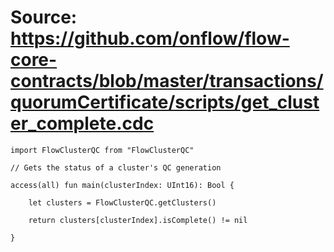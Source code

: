 # Source: https://github.com/onflow/flow-core-contracts/blob/master/transactions/quorumCertificate/scripts/get_cluster_complete.cdc

```
import FlowClusterQC from "FlowClusterQC"

// Gets the status of a cluster's QC generation

access(all) fun main(clusterIndex: UInt16): Bool {

    let clusters = FlowClusterQC.getClusters()

    return clusters[clusterIndex].isComplete() != nil

}
```